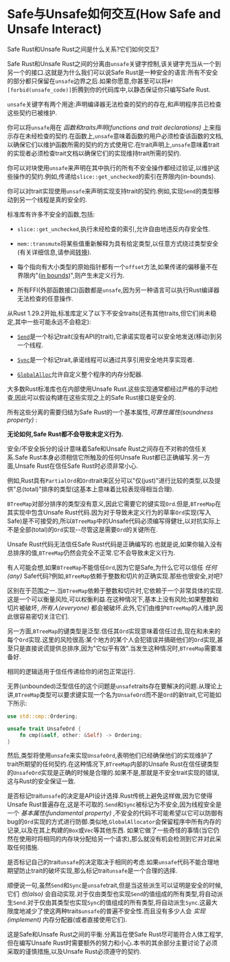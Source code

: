# Safe与Unsafe如何交互(How Safe and Unsafe Interact)

Safe Rust和Unsafe Rust之间是什么关系?它们如何交互?

Safe Rust和Unsafe Rust之间的分离由`unsafe`关键字控制,该关键字充当从一个到另一个的接口.这就是为什么我们可以说Safe Rust是一种安全的语言:所有不安全的部分都只保留在`unsafe`边界之后.如果你愿意,你甚至可以将`#![forbid(unsafe_code)]`折腾到你的代码库中,以静态保证你只编写Safe Rust.

`unsafe`关键字有两个用途:声明编译器无法检查的契约的存在,和声明程序员已检查这些契约已被维护.

你可以将`unsafe`用在 *函数和traits声明(functions and trait declarations)* 上来指示存在未经检查的契约.在函数上,`unsafe`意味着函数的用户必须检查该函数的文档,以确保它们以维护函数所需的契约的方式使用它.在trait声明上,`unsafe`意味着trait的实现者必须检查trait文档以确保它们的实现维持trait所需的契约.

你可以对块使用`unsafe`来声明在其中执行的所有不安全操作都经过验证,以维护这些操作的契约.例如,传递给`slice::get_unchecked`的索引在界限内(in-bounds).

你可以对trait实现使用`unsafe`来声明实现支持trait的契约.例如,实现`Send`的类型移动到另一个线程是真的安全的.

标准库有许多不安全的函数,包括:

- `slice::get_unchecked`,执行未经检查的索引,允许自由地违反内存安全性.

- `mem::transmute`将某些值重新解释为具有给定类型,以任意方式绕过类型安全(有关详细信息,请参阅[转换](https://github.com/rust-lang-nursery/nomicon/blob/master/src/conversions.html)).

- 每个指向有大小类型的原始指针都有一个`offset`方法,如果传递的偏移量不在界限内"([in bounds](https://github.com/rust-lang-nursery/nomicon/blob/master/std/primitive.pointer.html#method.offset))",则产生未定义行为.

- 所有FFI(外部函数接口)函数都是`unsafe`,因为另一种语言可以执行Rust编译器无法检查的任意操作.

从Rust 1.29.2开始,标准库定义了以下不安全traits(还有其他traits,但它们尚未稳定,其中一些可能永远不会稳定):

- [`Send`](https://github.com/rust-lang-nursery/nomicon/blob/master/std/marker/trait.Send.html)是一个标记trait(没有API的trait),它承诺实现者可以安全地发送(移动)到另一个线程.

- [`Sync`](https://github.com/rust-lang-nursery/nomicon/blob/master/std/marker/trait.Sync.html)是一个标记trait,承诺线程可以通过共享引用安全地共享实现者.

- [`GlobalAlloc`](https://github.com/rust-lang-nursery/nomicon/blob/master/std/alloc/trait.GlobalAlloc.html)允许自定义整个程序的内存分配器.

大多数Rust标准库也在内部使用Unsafe Rust.这些实现通常都经过严格的手动检查,因此可以假设构建在这些实现之上的Safe Rust接口是安全的.

所有这些分离的需要归结为Safe Rust的一个基本属性,*可靠性属性(soundness property)* :

**无论如何,Safe Rust都不会导致未定义行为.**

安全/不安全拆分的设计意味着Safe和Unsafe Rust之间存在不对称的信任关系.Safe Rust本身必须相信它所触及的任何Unsafe Rust都已正确编写.另一方面,Unsafe Rust在信任Safe Rust时必须非常小心.

例如,Rust具有`PartialOrd`和`Ord`trait来区分可以"仅(just)"进行比较的类型,以及提供"总(total)"排序的类型(这基本上意味着比较表现得相当合理).

`BTreeMap`对部分排序的类型没有意义,因此它需要它的键实现`Ord`.但是,`BTreeMap`在其实现中包含Unsafe Rust代码.因为对于导致未定义行为的草率`Ord`实现(写入Safe)是不可接受的,所以`BTreeMap`中的Unsafe代码必须编写得健壮,以对抗实际上不是全部(total)的`Ord`实现--尽管这是需要`Ord`的关键所在.

Unsafe Rust代码无法信任Safe Rust代码是正确编写的.也就是说,如果你输入没有总排序的值,`BTreeMap`仍然会完全不正常.它不会导致未定义行为.

有人可能会想,如果`BTreeMap`不能信任`Ord`,因为它是Safe,为什么它可以信任 *任何(any)* Safe代码?例如,`BTreeMap`依赖于整数和切片的正确实现.那些也很安全,对吧?

区别在于范围之一.当`BTreeMap`依赖于整数和切片时,它依赖于一个非常具体的实现.这是一个可以衡量风险,可以权衡利益.在这种情况下,基本上没有风险;如果整数和切片被破坏, *所有人(everyone)* 都会被破坏.此外,它们由维护`BTreeMap`的人维护,因此很容易密切关注它们.

另一方面,`BTreeMap`的键类型是泛型.信任其`Ord`实现意味着信任过去,现在和未来的每个`Ord`实现.这里的风险很高:某个地方的某个人会犯错误并搞砸他们的`Ord`实现,甚至只是直接说谎提供总排序,因为"它似乎有效".当发生这种情况时,`BTreeMap`需要准备好.

相同的逻辑适用于信任传递给你的闭包正常运行.

无界(unbounded)泛型信任的这个问题是`unsafe`traits存在要解决的问题.从理论上讲,`BTreeMap`类型可以要求键实现一个名为`UnsafeOrd`而不是`Ord`的新trait,它可能如下所示:

```Rust
use std::cmp::Ordering;

unsafe trait UnsafeOrd {
    fn cmp(&self, other: &Self) -> Ordering;
}
```

然后,类型将使用`unsafe`来实现`UnsafeOrd`,表明他们已经确保他们的实现维护了trait所期望的任何契约.在这种情况下,`BTreeMap`内部的Unsafe Rust在信任键类型的`UnsafeOrd`实现是正确的时候是合理的.如果不是,那就是不安全trait实现的错误,这与Rust的安全保证一致.

是否标记trait`unsafe`的决定是API设计选择.Rust传统上避免这样做,因为它使得Unsafe Rust普遍存在,这是不可取的.`Send`和`Sync`被标记为不安全,因为线程安全是一个 *基本属性(fundamental property)* ,不安全的代码不可能希望以它可以防御有bug的`Ord`实现的方式进行防御.类似地,`GlobalAllocator`会保留程序中所有内存的记录,以及在其上构建的`Box`或`Vec`等其他东西. 如果它做了一些奇怪的事情(当它仍然在使用时将相同的内存块分配给另一个请求),那么就没有机会检测到它并对此采取任何措施.

是否标记自己的trait`unsafe`的决定取决于相同的考虑.如果`unsafe`代码不能合理地期望防止trait的破坏实现,那么标记trait`unsafe`是一个合理的选择.

顺便说一句,虽然`Send`和`Sync`是`unsafe`trait,但是当这些派生可以证明是安全的时候,它们 *也(also)* 会自动实现.对于仅由类型也实现`Send`的值组成的所有类型,将自动派生`Send`.对于仅由其类型也实现`Sync`的值组成的所有类型,将自动派生`Sync`.这最大限度地减少了使这两种traits`unsafe`的普遍不安全性.而且没有多少人会 *实现(implement)* 内存分配器(或者直接使用它们).

这是Safe和Unsafe Rust之间的平衡.分离旨在使Safe Rust尽可能符合人体工程学,但在编写Unsafe Rust时需要额外的努力和小心.本书的其余部分主要讨论了必须采取的谨慎措施,以及Unsafe Rust必须遵守的契约.
